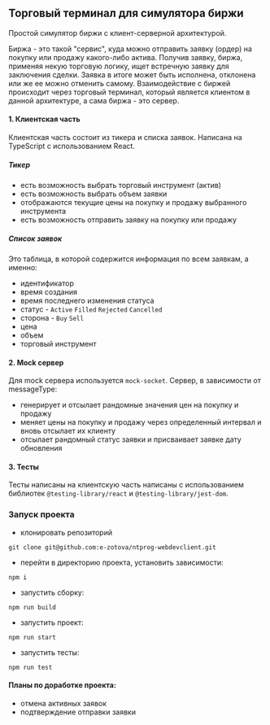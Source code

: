 ## Торговый терминал для симулятора биржи

Простой симулятор биржи с клиент-серверной архитектурой.

Биржа - это такой "сервис", куда можно отправить заявку (ордер) на покупку или продажу какого-либо актива. Получив заявку, биржа, применяя некую торговую логику, ищет встречную заявку для заключения сделки. Заявка в итоге может быть исполнена, отклонена или же ее можно отменить самому. Взаимодействие с биржей происходит через торговый терминал, который является клиентом в данной архитектуре, а сама биржа - это сервер.


#### 1. Клиентская часть
Клиентская часть состоит из тикера и списка заявок. Написана на TypeScript с использованием React.

##### Тикер

* есть возможность выбрать торговый инструмент (актив)
* есть возможность выбрать объем заявки
* отображаются текущие цены на покупку и продажу выбранного инструмента
* есть возможность отправить заявку на покупку или продажу

##### Список заявок

Это таблица, в которой содержится информация по всем заявкам, а именно:
* идентификатор
* время создания
* время последнего изменения статуса
* статус - `Active` `Filled` `Rejected` `Cancelled`
* сторона - `Buy` `Sell`
* цена
* объем
* торговый инструмент

#### 2. Mock сервер
Для mock сервера используется `mock-socket`. 
Сервер, в зависимости от messageType:
* генерирует и отсылает рандомные значения цен на покупку и продажу
* меняет цены на покупку и продажу через определенный интервал и вновь отсылает их клиенту
* отсылает рандомный статус заявки и присваивает заявке дату обновления

#### 3. Тесты
Тесты написаны на клиентскую часть написаны с использованием библиотек `@testing-library/react` и `@testing-library/jest-dom`.

### Запуск проекта
- клонировать репозиторий
```
git clone git@github.com:e-zotova/ntprog-webdevclient.git
```
- перейти в директорию проекта, установить зависимости: 
```
npm i
```
- запустить сборку:
```
npm run build
```
- запустить проект: 
```
npm run start
```
- запустить тесты:
```
npm run test
```

#### Планы по доработке проекта:
* отмена активных заявок
* подтверждение отправки заявки